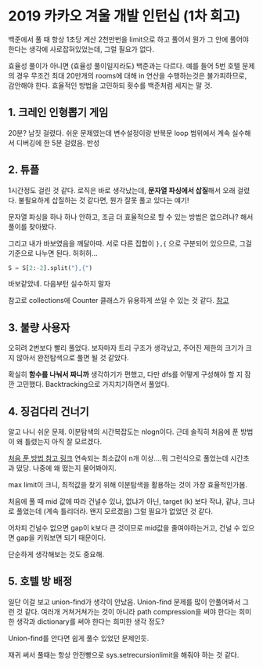 # 2019 카카오 겨울 개발 인턴십 (1차 회고)

백준에서 풀 때 항상 1초당 계산 2천만번을 limit으로 하고 풀어서 뭔가 그 안에 풀어야 한다는 생각에 사로잡혀있었는데, 그럴 필요가 없다.

효율성 풀이가 아니면 (효율성 풀이일지라도) 백준과는 다르다. 예를 들어 5번 호텔 문제의 경우 무조건 최대 20만개의 rooms에 대해 in 연산을 수행하는것은 불가피하므로, 감안해야 한다. 효율적인 방법을 고민하되 횟수를 백준처럼 세지는 말 것.



## 1. 크레인 인형뽑기 게임

20분? 남짓 걸렸다. 쉬운 문제였는데 변수설정이랑 반복문 loop 범위에서 계속 실수해서 디버깅에 한 5분 걸렸음. 반성

## 2. 튜플

1시간정도 걸린 것 같다. 로직은 바로 생각났는데, **문자열 파싱에서 삽질**해서 오래 걸렸다. 불필요하게 삽질하는 것 같다면, 뭔가 잘못 풀고 있다는 얘기!

문자열 파싱을 하나 하나 안하고, 조금 더 효율적으로 할 수 있는 방법은 없으려나? 해서 풀이를 찾아봤다.

그리고 내가 바보였음을 깨달아따. 서로 다른 집합이 `},{` 으로 구분되어 있으므로, 그걸 기준으로 나누면 된다. 허허허...

```python
S = S[2:-2].split("},{")
```

바보같았네. 다음부턴 실수하지 말자

참고로 collections에 Counter 클래스가 유용하게 쓰일 수 있는 것 같다. [참고](https://www.daleseo.com/python-collections-counter/)

## 3. 불량 사용자

오히려 2번보다 빨리 풀었다. 보자마자 트리 구조가 생각났고, 주어진 제한의 크기가 크지 않아서 완전탐색으로 풀면 될 것 같았다.

확실히 **함수를 나눠서 짜니까** 생각하기가 편했고, 다만 dfs를 어떻게 구성해야 할 지 잠깐 고민했다. Backtracking으로 가지치기하면서 풀었다. 

## 4. 징검다리 건너기

알고 나니 쉬운 문제. 이분탐색의 시간복잡도는 nlogn이다. 근데 솔직히 처음에 푼 방법이 왜 틀렸는지 아직 잘 모르겠다. 

[처음 푼 방법 참고 링크]([https://inspirit941.tistory.com/entry/Python-%ED%94%84%EB%A1%9C%EA%B7%B8%EB%9E%98%EB%A8%B8%EC%8A%A4-2019-%EC%B9%B4%EC%B9%B4%EC%98%A4-%EA%B2%A8%EC%9A%B8-%EC%9D%B8%ED%84%B4-recruit-%EC%A7%95%EA%B2%80%EB%8B%A4%EB%A6%AC-%EA%B1%B4%EB%84%88%EA%B8%B0-Level-3?category=859228](https://inspirit941.tistory.com/entry/Python-프로그래머스-2019-카카오-겨울-인턴-recruit-징검다리-건너기-Level-3?category=859228)) 연속되는 최소값이 n개 이상....뭐 그런식으로 풀었는데 시간초과 떴당. 나중에 왜 떴는지 물어봐야지.

max limit이 크니, 최적값을 찾기 위해 이분탐색을 활용하는 것이 가장 효율적인가봄.

처음에 풀 때 mid 값에 따라 건널수 있냐, 없냐가 아닌, target (k) 보다 작냐, 같냐, 크냐로 풀었는데 (계속 틀리더라. 왠지 모르겠음) 그럴 필요가 없었던 것 같다.

어차피 건널수 없으면 gap이 k보다 큰 것이므로 mid값을 줄여야하는거고, 건널 수 있으면 gap을 키워보면 되기 때문이다.

단순하게 생각해보는 것도 중요해.

## 5. 호텔 방 배정

일단 이걸 보고 union-find가 생각이 안났음. Union-find 문제를 많이 안풀어봐서 그런 것 같다.
여러개 거쳐거쳐가는 것이 아니라 path compression을 써야 한다는 희미한 생각과 dictionary를 써야 한다는 희미한 생각 정도?

Union-find를 안다면 쉽게 풀수 있었던 문제인듯.

재귀 써서 풀때는 항상 안전빵으로 sys.setrecursionlimit을 해줘야 하는 것 같다.